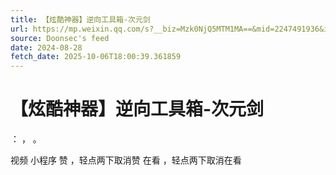 ```yaml
---
title: 【炫酷神器】逆向工具箱-次元剑
url: https://mp.weixin.qq.com/s?__biz=Mzk0NjQ5MTM1MA==&mid=2247491936&idx=1&sn=8b68bb2f9f824b563db0406b762e160a
source: Doonsec's feed
date: 2024-08-28
fetch_date: 2025-10-06T18:00:39.361859
---
```


# 【炫酷神器】逆向工具箱-次元剑

：
，
。

视频
小程序
赞
，轻点两下取消赞
在看
，轻点两下取消在看